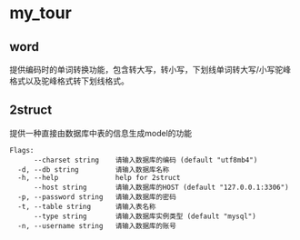 # my_tour

## word
提供编码时的单词转换功能，包含转大写，转小写，下划线单词转大写/小写驼峰格式以及驼峰格式转下划线格式。

## 2struct
提供一种直接由数据库中表的信息生成model的功能
```
Flags:
      --charset string    请输入数据库的编码 (default "utf8mb4")
  -d, --db string         请输入数据库名称
  -h, --help              help for 2struct
      --host string       请输入数据库的HOST (default "127.0.0.1:3306")
  -p, --password string   请输入数据库的密码
  -t, --table string      请输入表名称
      --type string       请输入数据库实例类型 (default "mysql")
  -n, --username string   请输入数据库的账号
  ```
